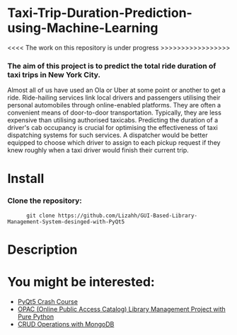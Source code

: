 # Taxi-Trip-Duration-Prediction-using-Machine-Learning

<<<< The work on this repository is under progress >>>>>>>>>>>>>>>>>

<h3> The aim of this project is to predict the total ride duration of taxi trips in New York City.  </h3> 
<p> Almost all of us have used an Ola or Uber at some point or another to get a ride. Ride-hailing services link local drivers and passengers utilising their personal automobiles through online-enabled platforms. They are often a convenient means of door-to-door transportation. Typically, they are less expensive than utilising authorised taxicabs.
Predicting the duration of a driver's cab occupancy is crucial for optimising the effectiveness of taxi dispatching systems for such services. A dispatcher would be better equipped to choose which driver to assign to each pickup request if they knew roughly when a taxi driver would finish their current trip. </p> 

# Install

### Clone the repository:

          git clone https://github.com/Lizahh/GUI-Based-Library-Management-System-desinged-with-PyQt5
      
# Description





# You might be interested:

* [PyQt5 Crash Course](https://github.com/Lizahh/PyQt5-Crash-Course-with-codes)
* [OPAC (Online Public Access Catalog) Library Management Project with Pure Python](https://github.com/Lizahh/Simplest-Library-Management-System-using-Python-Only)
* [CRUD Operations with MongoDB](https://github.com/Lizahh/CRUD-operations-with-MongoDB)
